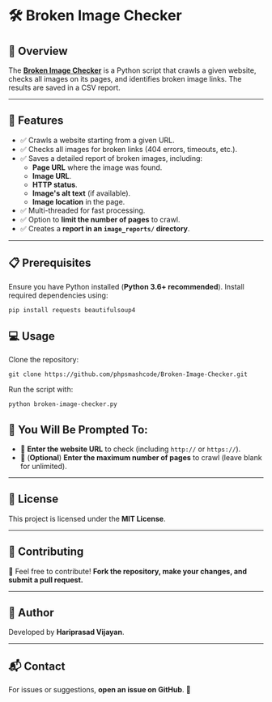 # 🛠️ Broken Image Checker

## 📌 Overview  
The [**Broken Image Checker**](https://github.com/phpsmashcode/Broken-Image-Checker) is a Python script that crawls a given website, checks all images on its pages, and identifies broken image links. The results are saved in a CSV report.

---

## 🚀 Features  
- ✅ Crawls a website starting from a given URL.  
- ✅ Checks all images for broken links (404 errors, timeouts, etc.).  
- ✅ Saves a detailed report of broken images, including:  
  - **Page URL** where the image was found.  
  - **Image URL**.  
  - **HTTP status**.  
  - **Image's alt text** (if available).  
  - **Image location** in the page.  
- ✅ Multi-threaded for fast processing.  
- ✅ Option to **limit the number of pages** to crawl.  
- ✅ Creates a **report in an `image_reports/` directory**.  

---

## 📋 Prerequisites  

Ensure you have Python installed (**Python 3.6+ recommended**). Install required dependencies using:  

```sh
pip install requests beautifulsoup4
```

## 💻 Usage

Clone the repository:
```
git clone https://github.com/phpsmashcode/Broken-Image-Checker.git
```

Run the script with:

```sh
python broken-image-checker.py
```

## 📌 You Will Be Prompted To:  

- 🔹 **Enter the website URL** to check (including `http://` or `https://`).  
- 🔹 (**Optional**) **Enter the maximum number of pages** to crawl (leave blank for unlimited).  

---

## 📜 License  

This project is licensed under the **MIT License**.

---

## 🤝 Contributing  

🚀 Feel free to contribute! **Fork the repository, make your changes, and submit a pull request.**

---

## 👤 Author  

Developed by **Hariprasad Vijayan**.

---

## 📬 Contact  

For issues or suggestions, **open an issue on GitHub**. 📩
